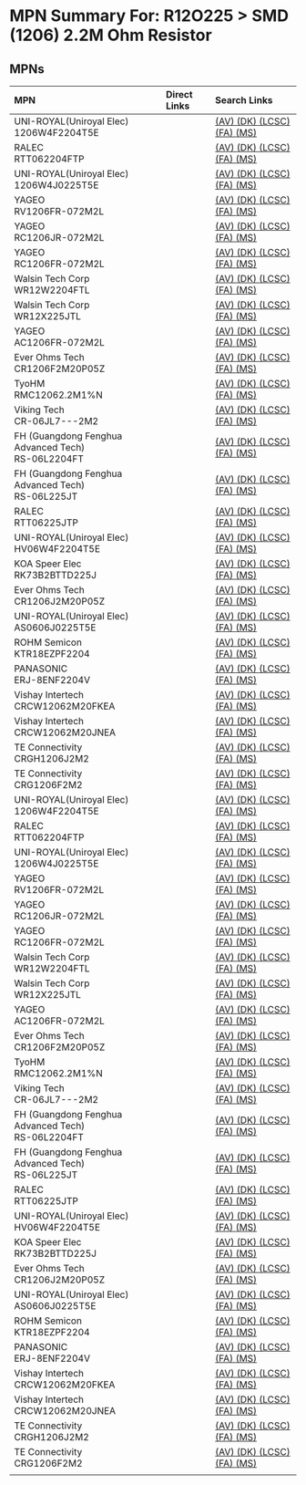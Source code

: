 



# MPN Summary For: R12O225 > SMD (1206) 2.2M Ohm Resistor

## MPNs
  

|MPN|Direct Links|Search Links|
| :--- | :--- | :--- |
|UNI-ROYAL(Uniroyal Elec)<br>1206W4F2204T5E||[(AV) ](https://www.avnet.com/shop/us/search/1206W4F2204T5E)[(DK) ](https://www.digikey.co.uk/en/products/result?s=1206W4F2204T5E)[(LCSC) ](https://www.lcsc.com/search?q=1206W4F2204T5E)[(FA) ](https://uk.farnell.com/search?st=1206W4F2204T5E)[(MS) ](https://www.mouser.com/c/?q=1206W4F2204T5E)|
|RALEC<br>RTT062204FTP||[(AV) ](https://www.avnet.com/shop/us/search/RTT062204FTP)[(DK) ](https://www.digikey.co.uk/en/products/result?s=RTT062204FTP)[(LCSC) ](https://www.lcsc.com/search?q=RTT062204FTP)[(FA) ](https://uk.farnell.com/search?st=RTT062204FTP)[(MS) ](https://www.mouser.com/c/?q=RTT062204FTP)|
|UNI-ROYAL(Uniroyal Elec)<br>1206W4J0225T5E||[(AV) ](https://www.avnet.com/shop/us/search/1206W4J0225T5E)[(DK) ](https://www.digikey.co.uk/en/products/result?s=1206W4J0225T5E)[(LCSC) ](https://www.lcsc.com/search?q=1206W4J0225T5E)[(FA) ](https://uk.farnell.com/search?st=1206W4J0225T5E)[(MS) ](https://www.mouser.com/c/?q=1206W4J0225T5E)|
|YAGEO<br>RV1206FR-072M2L||[(AV) ](https://www.avnet.com/shop/us/search/RV1206FR-072M2L)[(DK) ](https://www.digikey.co.uk/en/products/result?s=RV1206FR-072M2L)[(LCSC) ](https://www.lcsc.com/search?q=RV1206FR-072M2L)[(FA) ](https://uk.farnell.com/search?st=RV1206FR-072M2L)[(MS) ](https://www.mouser.com/c/?q=RV1206FR-072M2L)|
|YAGEO<br>RC1206JR-072M2L||[(AV) ](https://www.avnet.com/shop/us/search/RC1206JR-072M2L)[(DK) ](https://www.digikey.co.uk/en/products/result?s=RC1206JR-072M2L)[(LCSC) ](https://www.lcsc.com/search?q=RC1206JR-072M2L)[(FA) ](https://uk.farnell.com/search?st=RC1206JR-072M2L)[(MS) ](https://www.mouser.com/c/?q=RC1206JR-072M2L)|
|YAGEO<br>RC1206FR-072M2L||[(AV) ](https://www.avnet.com/shop/us/search/RC1206FR-072M2L)[(DK) ](https://www.digikey.co.uk/en/products/result?s=RC1206FR-072M2L)[(LCSC) ](https://www.lcsc.com/search?q=RC1206FR-072M2L)[(FA) ](https://uk.farnell.com/search?st=RC1206FR-072M2L)[(MS) ](https://www.mouser.com/c/?q=RC1206FR-072M2L)|
|Walsin Tech Corp<br>WR12W2204FTL||[(AV) ](https://www.avnet.com/shop/us/search/WR12W2204FTL)[(DK) ](https://www.digikey.co.uk/en/products/result?s=WR12W2204FTL)[(LCSC) ](https://www.lcsc.com/search?q=WR12W2204FTL)[(FA) ](https://uk.farnell.com/search?st=WR12W2204FTL)[(MS) ](https://www.mouser.com/c/?q=WR12W2204FTL)|
|Walsin Tech Corp<br>WR12X225JTL||[(AV) ](https://www.avnet.com/shop/us/search/WR12X225JTL)[(DK) ](https://www.digikey.co.uk/en/products/result?s=WR12X225JTL)[(LCSC) ](https://www.lcsc.com/search?q=WR12X225JTL)[(FA) ](https://uk.farnell.com/search?st=WR12X225JTL)[(MS) ](https://www.mouser.com/c/?q=WR12X225JTL)|
|YAGEO<br>AC1206FR-072M2L||[(AV) ](https://www.avnet.com/shop/us/search/AC1206FR-072M2L)[(DK) ](https://www.digikey.co.uk/en/products/result?s=AC1206FR-072M2L)[(LCSC) ](https://www.lcsc.com/search?q=AC1206FR-072M2L)[(FA) ](https://uk.farnell.com/search?st=AC1206FR-072M2L)[(MS) ](https://www.mouser.com/c/?q=AC1206FR-072M2L)|
|Ever Ohms Tech<br>CR1206F2M20P05Z||[(AV) ](https://www.avnet.com/shop/us/search/CR1206F2M20P05Z)[(DK) ](https://www.digikey.co.uk/en/products/result?s=CR1206F2M20P05Z)[(LCSC) ](https://www.lcsc.com/search?q=CR1206F2M20P05Z)[(FA) ](https://uk.farnell.com/search?st=CR1206F2M20P05Z)[(MS) ](https://www.mouser.com/c/?q=CR1206F2M20P05Z)|
|TyoHM<br>RMC12062.2M1%N||[(AV) ](https://www.avnet.com/shop/us/search/RMC12062.2M1%N)[(DK) ](https://www.digikey.co.uk/en/products/result?s=RMC12062.2M1%N)[(LCSC) ](https://www.lcsc.com/search?q=RMC12062.2M1%N)[(FA) ](https://uk.farnell.com/search?st=RMC12062.2M1%N)[(MS) ](https://www.mouser.com/c/?q=RMC12062.2M1%N)|
|Viking Tech<br>CR-06JL7---2M2||[(AV) ](https://www.avnet.com/shop/us/search/CR-06JL7---2M2)[(DK) ](https://www.digikey.co.uk/en/products/result?s=CR-06JL7---2M2)[(LCSC) ](https://www.lcsc.com/search?q=CR-06JL7---2M2)[(FA) ](https://uk.farnell.com/search?st=CR-06JL7---2M2)[(MS) ](https://www.mouser.com/c/?q=CR-06JL7---2M2)|
|FH (Guangdong Fenghua Advanced Tech)<br>RS-06L2204FT||[(AV) ](https://www.avnet.com/shop/us/search/RS-06L2204FT)[(DK) ](https://www.digikey.co.uk/en/products/result?s=RS-06L2204FT)[(LCSC) ](https://www.lcsc.com/search?q=RS-06L2204FT)[(FA) ](https://uk.farnell.com/search?st=RS-06L2204FT)[(MS) ](https://www.mouser.com/c/?q=RS-06L2204FT)|
|FH (Guangdong Fenghua Advanced Tech)<br>RS-06L225JT||[(AV) ](https://www.avnet.com/shop/us/search/RS-06L225JT)[(DK) ](https://www.digikey.co.uk/en/products/result?s=RS-06L225JT)[(LCSC) ](https://www.lcsc.com/search?q=RS-06L225JT)[(FA) ](https://uk.farnell.com/search?st=RS-06L225JT)[(MS) ](https://www.mouser.com/c/?q=RS-06L225JT)|
|RALEC<br>RTT06225JTP||[(AV) ](https://www.avnet.com/shop/us/search/RTT06225JTP)[(DK) ](https://www.digikey.co.uk/en/products/result?s=RTT06225JTP)[(LCSC) ](https://www.lcsc.com/search?q=RTT06225JTP)[(FA) ](https://uk.farnell.com/search?st=RTT06225JTP)[(MS) ](https://www.mouser.com/c/?q=RTT06225JTP)|
|UNI-ROYAL(Uniroyal Elec)<br>HV06W4F2204T5E||[(AV) ](https://www.avnet.com/shop/us/search/HV06W4F2204T5E)[(DK) ](https://www.digikey.co.uk/en/products/result?s=HV06W4F2204T5E)[(LCSC) ](https://www.lcsc.com/search?q=HV06W4F2204T5E)[(FA) ](https://uk.farnell.com/search?st=HV06W4F2204T5E)[(MS) ](https://www.mouser.com/c/?q=HV06W4F2204T5E)|
|KOA Speer Elec<br>RK73B2BTTD225J||[(AV) ](https://www.avnet.com/shop/us/search/RK73B2BTTD225J)[(DK) ](https://www.digikey.co.uk/en/products/result?s=RK73B2BTTD225J)[(LCSC) ](https://www.lcsc.com/search?q=RK73B2BTTD225J)[(FA) ](https://uk.farnell.com/search?st=RK73B2BTTD225J)[(MS) ](https://www.mouser.com/c/?q=RK73B2BTTD225J)|
|Ever Ohms Tech<br>CR1206J2M20P05Z||[(AV) ](https://www.avnet.com/shop/us/search/CR1206J2M20P05Z)[(DK) ](https://www.digikey.co.uk/en/products/result?s=CR1206J2M20P05Z)[(LCSC) ](https://www.lcsc.com/search?q=CR1206J2M20P05Z)[(FA) ](https://uk.farnell.com/search?st=CR1206J2M20P05Z)[(MS) ](https://www.mouser.com/c/?q=CR1206J2M20P05Z)|
|UNI-ROYAL(Uniroyal Elec)<br>AS0606J0225T5E||[(AV) ](https://www.avnet.com/shop/us/search/AS0606J0225T5E)[(DK) ](https://www.digikey.co.uk/en/products/result?s=AS0606J0225T5E)[(LCSC) ](https://www.lcsc.com/search?q=AS0606J0225T5E)[(FA) ](https://uk.farnell.com/search?st=AS0606J0225T5E)[(MS) ](https://www.mouser.com/c/?q=AS0606J0225T5E)|
|ROHM Semicon<br>KTR18EZPF2204||[(AV) ](https://www.avnet.com/shop/us/search/KTR18EZPF2204)[(DK) ](https://www.digikey.co.uk/en/products/result?s=KTR18EZPF2204)[(LCSC) ](https://www.lcsc.com/search?q=KTR18EZPF2204)[(FA) ](https://uk.farnell.com/search?st=KTR18EZPF2204)[(MS) ](https://www.mouser.com/c/?q=KTR18EZPF2204)|
|PANASONIC<br>ERJ-8ENF2204V||[(AV) ](https://www.avnet.com/shop/us/search/ERJ-8ENF2204V)[(DK) ](https://www.digikey.co.uk/en/products/result?s=ERJ-8ENF2204V)[(LCSC) ](https://www.lcsc.com/search?q=ERJ-8ENF2204V)[(FA) ](https://uk.farnell.com/search?st=ERJ-8ENF2204V)[(MS) ](https://www.mouser.com/c/?q=ERJ-8ENF2204V)|
|Vishay Intertech<br>CRCW12062M20FKEA||[(AV) ](https://www.avnet.com/shop/us/search/CRCW12062M20FKEA)[(DK) ](https://www.digikey.co.uk/en/products/result?s=CRCW12062M20FKEA)[(LCSC) ](https://www.lcsc.com/search?q=CRCW12062M20FKEA)[(FA) ](https://uk.farnell.com/search?st=CRCW12062M20FKEA)[(MS) ](https://www.mouser.com/c/?q=CRCW12062M20FKEA)|
|Vishay Intertech<br>CRCW12062M20JNEA||[(AV) ](https://www.avnet.com/shop/us/search/CRCW12062M20JNEA)[(DK) ](https://www.digikey.co.uk/en/products/result?s=CRCW12062M20JNEA)[(LCSC) ](https://www.lcsc.com/search?q=CRCW12062M20JNEA)[(FA) ](https://uk.farnell.com/search?st=CRCW12062M20JNEA)[(MS) ](https://www.mouser.com/c/?q=CRCW12062M20JNEA)|
|TE Connectivity<br>CRGH1206J2M2||[(AV) ](https://www.avnet.com/shop/us/search/CRGH1206J2M2)[(DK) ](https://www.digikey.co.uk/en/products/result?s=CRGH1206J2M2)[(LCSC) ](https://www.lcsc.com/search?q=CRGH1206J2M2)[(FA) ](https://uk.farnell.com/search?st=CRGH1206J2M2)[(MS) ](https://www.mouser.com/c/?q=CRGH1206J2M2)|
|TE Connectivity<br>CRG1206F2M2||[(AV) ](https://www.avnet.com/shop/us/search/CRG1206F2M2)[(DK) ](https://www.digikey.co.uk/en/products/result?s=CRG1206F2M2)[(LCSC) ](https://www.lcsc.com/search?q=CRG1206F2M2)[(FA) ](https://uk.farnell.com/search?st=CRG1206F2M2)[(MS) ](https://www.mouser.com/c/?q=CRG1206F2M2)|
|UNI-ROYAL(Uniroyal Elec)<br>1206W4F2204T5E||[(AV) ](https://www.avnet.com/shop/us/search/1206W4F2204T5E)[(DK) ](https://www.digikey.co.uk/en/products/result?s=1206W4F2204T5E)[(LCSC) ](https://www.lcsc.com/search?q=1206W4F2204T5E)[(FA) ](https://uk.farnell.com/search?st=1206W4F2204T5E)[(MS) ](https://www.mouser.com/c/?q=1206W4F2204T5E)|
|RALEC<br>RTT062204FTP||[(AV) ](https://www.avnet.com/shop/us/search/RTT062204FTP)[(DK) ](https://www.digikey.co.uk/en/products/result?s=RTT062204FTP)[(LCSC) ](https://www.lcsc.com/search?q=RTT062204FTP)[(FA) ](https://uk.farnell.com/search?st=RTT062204FTP)[(MS) ](https://www.mouser.com/c/?q=RTT062204FTP)|
|UNI-ROYAL(Uniroyal Elec)<br>1206W4J0225T5E||[(AV) ](https://www.avnet.com/shop/us/search/1206W4J0225T5E)[(DK) ](https://www.digikey.co.uk/en/products/result?s=1206W4J0225T5E)[(LCSC) ](https://www.lcsc.com/search?q=1206W4J0225T5E)[(FA) ](https://uk.farnell.com/search?st=1206W4J0225T5E)[(MS) ](https://www.mouser.com/c/?q=1206W4J0225T5E)|
|YAGEO<br>RV1206FR-072M2L||[(AV) ](https://www.avnet.com/shop/us/search/RV1206FR-072M2L)[(DK) ](https://www.digikey.co.uk/en/products/result?s=RV1206FR-072M2L)[(LCSC) ](https://www.lcsc.com/search?q=RV1206FR-072M2L)[(FA) ](https://uk.farnell.com/search?st=RV1206FR-072M2L)[(MS) ](https://www.mouser.com/c/?q=RV1206FR-072M2L)|
|YAGEO<br>RC1206JR-072M2L||[(AV) ](https://www.avnet.com/shop/us/search/RC1206JR-072M2L)[(DK) ](https://www.digikey.co.uk/en/products/result?s=RC1206JR-072M2L)[(LCSC) ](https://www.lcsc.com/search?q=RC1206JR-072M2L)[(FA) ](https://uk.farnell.com/search?st=RC1206JR-072M2L)[(MS) ](https://www.mouser.com/c/?q=RC1206JR-072M2L)|
|YAGEO<br>RC1206FR-072M2L||[(AV) ](https://www.avnet.com/shop/us/search/RC1206FR-072M2L)[(DK) ](https://www.digikey.co.uk/en/products/result?s=RC1206FR-072M2L)[(LCSC) ](https://www.lcsc.com/search?q=RC1206FR-072M2L)[(FA) ](https://uk.farnell.com/search?st=RC1206FR-072M2L)[(MS) ](https://www.mouser.com/c/?q=RC1206FR-072M2L)|
|Walsin Tech Corp<br>WR12W2204FTL||[(AV) ](https://www.avnet.com/shop/us/search/WR12W2204FTL)[(DK) ](https://www.digikey.co.uk/en/products/result?s=WR12W2204FTL)[(LCSC) ](https://www.lcsc.com/search?q=WR12W2204FTL)[(FA) ](https://uk.farnell.com/search?st=WR12W2204FTL)[(MS) ](https://www.mouser.com/c/?q=WR12W2204FTL)|
|Walsin Tech Corp<br>WR12X225JTL||[(AV) ](https://www.avnet.com/shop/us/search/WR12X225JTL)[(DK) ](https://www.digikey.co.uk/en/products/result?s=WR12X225JTL)[(LCSC) ](https://www.lcsc.com/search?q=WR12X225JTL)[(FA) ](https://uk.farnell.com/search?st=WR12X225JTL)[(MS) ](https://www.mouser.com/c/?q=WR12X225JTL)|
|YAGEO<br>AC1206FR-072M2L||[(AV) ](https://www.avnet.com/shop/us/search/AC1206FR-072M2L)[(DK) ](https://www.digikey.co.uk/en/products/result?s=AC1206FR-072M2L)[(LCSC) ](https://www.lcsc.com/search?q=AC1206FR-072M2L)[(FA) ](https://uk.farnell.com/search?st=AC1206FR-072M2L)[(MS) ](https://www.mouser.com/c/?q=AC1206FR-072M2L)|
|Ever Ohms Tech<br>CR1206F2M20P05Z||[(AV) ](https://www.avnet.com/shop/us/search/CR1206F2M20P05Z)[(DK) ](https://www.digikey.co.uk/en/products/result?s=CR1206F2M20P05Z)[(LCSC) ](https://www.lcsc.com/search?q=CR1206F2M20P05Z)[(FA) ](https://uk.farnell.com/search?st=CR1206F2M20P05Z)[(MS) ](https://www.mouser.com/c/?q=CR1206F2M20P05Z)|
|TyoHM<br>RMC12062.2M1%N||[(AV) ](https://www.avnet.com/shop/us/search/RMC12062.2M1%N)[(DK) ](https://www.digikey.co.uk/en/products/result?s=RMC12062.2M1%N)[(LCSC) ](https://www.lcsc.com/search?q=RMC12062.2M1%N)[(FA) ](https://uk.farnell.com/search?st=RMC12062.2M1%N)[(MS) ](https://www.mouser.com/c/?q=RMC12062.2M1%N)|
|Viking Tech<br>CR-06JL7---2M2||[(AV) ](https://www.avnet.com/shop/us/search/CR-06JL7---2M2)[(DK) ](https://www.digikey.co.uk/en/products/result?s=CR-06JL7---2M2)[(LCSC) ](https://www.lcsc.com/search?q=CR-06JL7---2M2)[(FA) ](https://uk.farnell.com/search?st=CR-06JL7---2M2)[(MS) ](https://www.mouser.com/c/?q=CR-06JL7---2M2)|
|FH (Guangdong Fenghua Advanced Tech)<br>RS-06L2204FT||[(AV) ](https://www.avnet.com/shop/us/search/RS-06L2204FT)[(DK) ](https://www.digikey.co.uk/en/products/result?s=RS-06L2204FT)[(LCSC) ](https://www.lcsc.com/search?q=RS-06L2204FT)[(FA) ](https://uk.farnell.com/search?st=RS-06L2204FT)[(MS) ](https://www.mouser.com/c/?q=RS-06L2204FT)|
|FH (Guangdong Fenghua Advanced Tech)<br>RS-06L225JT||[(AV) ](https://www.avnet.com/shop/us/search/RS-06L225JT)[(DK) ](https://www.digikey.co.uk/en/products/result?s=RS-06L225JT)[(LCSC) ](https://www.lcsc.com/search?q=RS-06L225JT)[(FA) ](https://uk.farnell.com/search?st=RS-06L225JT)[(MS) ](https://www.mouser.com/c/?q=RS-06L225JT)|
|RALEC<br>RTT06225JTP||[(AV) ](https://www.avnet.com/shop/us/search/RTT06225JTP)[(DK) ](https://www.digikey.co.uk/en/products/result?s=RTT06225JTP)[(LCSC) ](https://www.lcsc.com/search?q=RTT06225JTP)[(FA) ](https://uk.farnell.com/search?st=RTT06225JTP)[(MS) ](https://www.mouser.com/c/?q=RTT06225JTP)|
|UNI-ROYAL(Uniroyal Elec)<br>HV06W4F2204T5E||[(AV) ](https://www.avnet.com/shop/us/search/HV06W4F2204T5E)[(DK) ](https://www.digikey.co.uk/en/products/result?s=HV06W4F2204T5E)[(LCSC) ](https://www.lcsc.com/search?q=HV06W4F2204T5E)[(FA) ](https://uk.farnell.com/search?st=HV06W4F2204T5E)[(MS) ](https://www.mouser.com/c/?q=HV06W4F2204T5E)|
|KOA Speer Elec<br>RK73B2BTTD225J||[(AV) ](https://www.avnet.com/shop/us/search/RK73B2BTTD225J)[(DK) ](https://www.digikey.co.uk/en/products/result?s=RK73B2BTTD225J)[(LCSC) ](https://www.lcsc.com/search?q=RK73B2BTTD225J)[(FA) ](https://uk.farnell.com/search?st=RK73B2BTTD225J)[(MS) ](https://www.mouser.com/c/?q=RK73B2BTTD225J)|
|Ever Ohms Tech<br>CR1206J2M20P05Z||[(AV) ](https://www.avnet.com/shop/us/search/CR1206J2M20P05Z)[(DK) ](https://www.digikey.co.uk/en/products/result?s=CR1206J2M20P05Z)[(LCSC) ](https://www.lcsc.com/search?q=CR1206J2M20P05Z)[(FA) ](https://uk.farnell.com/search?st=CR1206J2M20P05Z)[(MS) ](https://www.mouser.com/c/?q=CR1206J2M20P05Z)|
|UNI-ROYAL(Uniroyal Elec)<br>AS0606J0225T5E||[(AV) ](https://www.avnet.com/shop/us/search/AS0606J0225T5E)[(DK) ](https://www.digikey.co.uk/en/products/result?s=AS0606J0225T5E)[(LCSC) ](https://www.lcsc.com/search?q=AS0606J0225T5E)[(FA) ](https://uk.farnell.com/search?st=AS0606J0225T5E)[(MS) ](https://www.mouser.com/c/?q=AS0606J0225T5E)|
|ROHM Semicon<br>KTR18EZPF2204||[(AV) ](https://www.avnet.com/shop/us/search/KTR18EZPF2204)[(DK) ](https://www.digikey.co.uk/en/products/result?s=KTR18EZPF2204)[(LCSC) ](https://www.lcsc.com/search?q=KTR18EZPF2204)[(FA) ](https://uk.farnell.com/search?st=KTR18EZPF2204)[(MS) ](https://www.mouser.com/c/?q=KTR18EZPF2204)|
|PANASONIC<br>ERJ-8ENF2204V||[(AV) ](https://www.avnet.com/shop/us/search/ERJ-8ENF2204V)[(DK) ](https://www.digikey.co.uk/en/products/result?s=ERJ-8ENF2204V)[(LCSC) ](https://www.lcsc.com/search?q=ERJ-8ENF2204V)[(FA) ](https://uk.farnell.com/search?st=ERJ-8ENF2204V)[(MS) ](https://www.mouser.com/c/?q=ERJ-8ENF2204V)|
|Vishay Intertech<br>CRCW12062M20FKEA||[(AV) ](https://www.avnet.com/shop/us/search/CRCW12062M20FKEA)[(DK) ](https://www.digikey.co.uk/en/products/result?s=CRCW12062M20FKEA)[(LCSC) ](https://www.lcsc.com/search?q=CRCW12062M20FKEA)[(FA) ](https://uk.farnell.com/search?st=CRCW12062M20FKEA)[(MS) ](https://www.mouser.com/c/?q=CRCW12062M20FKEA)|
|Vishay Intertech<br>CRCW12062M20JNEA||[(AV) ](https://www.avnet.com/shop/us/search/CRCW12062M20JNEA)[(DK) ](https://www.digikey.co.uk/en/products/result?s=CRCW12062M20JNEA)[(LCSC) ](https://www.lcsc.com/search?q=CRCW12062M20JNEA)[(FA) ](https://uk.farnell.com/search?st=CRCW12062M20JNEA)[(MS) ](https://www.mouser.com/c/?q=CRCW12062M20JNEA)|
|TE Connectivity<br>CRGH1206J2M2||[(AV) ](https://www.avnet.com/shop/us/search/CRGH1206J2M2)[(DK) ](https://www.digikey.co.uk/en/products/result?s=CRGH1206J2M2)[(LCSC) ](https://www.lcsc.com/search?q=CRGH1206J2M2)[(FA) ](https://uk.farnell.com/search?st=CRGH1206J2M2)[(MS) ](https://www.mouser.com/c/?q=CRGH1206J2M2)|
|TE Connectivity<br>CRG1206F2M2||[(AV) ](https://www.avnet.com/shop/us/search/CRG1206F2M2)[(DK) ](https://www.digikey.co.uk/en/products/result?s=CRG1206F2M2)[(LCSC) ](https://www.lcsc.com/search?q=CRG1206F2M2)[(FA) ](https://uk.farnell.com/search?st=CRG1206F2M2)[(MS) ](https://www.mouser.com/c/?q=CRG1206F2M2)|
||||
